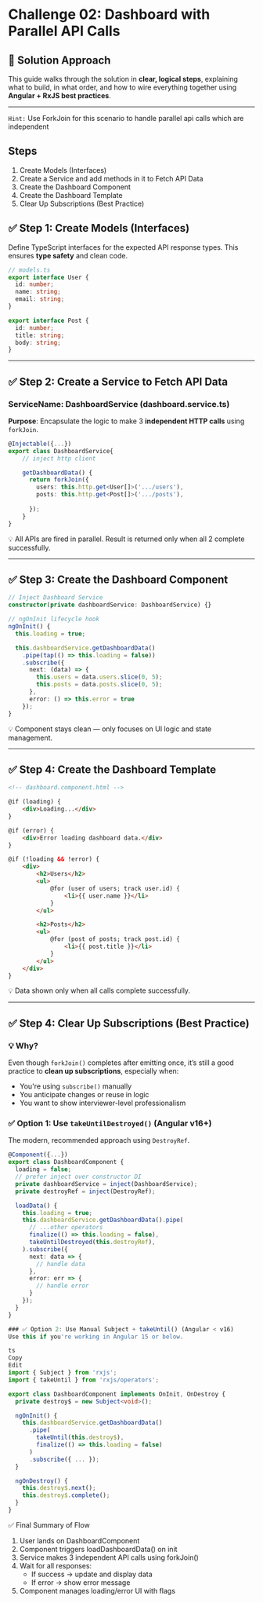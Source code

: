 # Challenge 02: Dashboard with Parallel API Calls

## 🧭 Solution Approach

This guide walks through the solution in **clear, logical steps**, explaining what to build, in what order, and how to wire everything together using **Angular + RxJS best practices**.

---

`Hint:` Use ForkJoin for this scenario to handle parallel api calls which are independent

## Steps
1. Create Models (Interfaces)
2. Create a Service and add methods in it to Fetch API Data
3. Create the Dashboard Component
4. Create the Dashboard Template
5. Clear Up Subscriptions (Best Practice)


## ✅ Step 1: Create Models (Interfaces)

Define TypeScript interfaces for the expected API response types. This ensures **type safety** and clean code.

```ts
// models.ts
export interface User {
  id: number;
  name: string;
  email: string;
}

export interface Post {
  id: number;
  title: string;
  body: string;
}
```
___

## ✅ Step 2: Create a Service to Fetch API Data
###   ServiceName: DashboardService (dashboard.service.ts)
**Purpose**: Encapsulate the logic to make 3 **independent HTTP calls** using `forkJoin`.

```ts
@Injectable({...})
export class DashboardService{
    // inject http client

    getDashboardData() {
      return forkJoin({
        users: this.http.get<User[]>('.../users'),
        posts: this.http.get<Post[]>('.../posts'),
         
      });
    }
}
```
💡 All APIs are fired in parallel. Result is returned only when all 2 complete successfully.

---

## ✅ Step 3: Create the Dashboard Component

```ts
// Inject Dashboard Service
constructor(private dashboardService: DashboardService) {}

// ngOnInit lifecycle hook
ngOnInit() {
  this.loading = true;

  this.dashboardService.getDashboardData()
    .pipe(tap(() => this.loading = false))
    .subscribe({
      next: (data) => {
        this.users = data.users.slice(0, 5);
        this.posts = data.posts.slice(0, 5);
      },
      error: () => this.error = true
    });
}

```
💡 Component stays clean — only focuses on UI logic and state management.

---

## ✅ Step 4: Create the Dashboard Template

```html
<!-- dashboard.component.html -->

@if (loading) {
    <div>Loading...</div>
}

@if (error) {
    <div>Error loading dashboard data.</div>
}

@if (!loading && !error) {
    <div>
        <h2>Users</h2>
        <ul>
            @for (user of users; track user.id) {
                <li>{{ user.name }}</li>
            }
        </ul>

        <h2>Posts</h2>
        <ul>
            @for (post of posts; track post.id) {
                <li>{{ post.title }}</li>
            }
        </ul>
    </div>
}
```
💡 Data shown only when all calls complete successfully.

---

## ✅ Step 4: Clear Up Subscriptions (Best Practice)

### 💡 Why?
Even though `forkJoin()` completes after emitting once, it’s still a good practice to **clean up subscriptions**, especially when:
- You're using `subscribe()` manually
- You anticipate changes or reuse in logic
- You want to show interviewer-level professionalism



### ✅ Option 1: Use `takeUntilDestroyed()` (Angular v16+)

The modern, recommended approach using `DestroyRef`.

```ts
@Component({...})
export class DashboardComponent {
  loading = false;
  // prefer inject over constructor DI
  private dashboardService = inject(DashboardService);
  private destroyRef = inject(DestroyRef);

  loadData() {
    this.loading = true;
    this.dashboardService.getDashboardData().pipe(
      // ...other operators
      finalize(() => this.loading = false),
      takeUntilDestroyed(this.destroyRef),
    ).subscribe({
      next: data => {
        // handle data
      },
      error: err => {
        // handle error
      }
    });
  }
}

### ✅ Option 2: Use Manual Subject + takeUntil() (Angular < v16)
Use this if you're working in Angular 15 or below.

ts
Copy
Edit
import { Subject } from 'rxjs';
import { takeUntil } from 'rxjs/operators';

export class DashboardComponent implements OnInit, OnDestroy {
  private destroy$ = new Subject<void>();

  ngOnInit() {
    this.dashboardService.getDashboardData()
      .pipe(
        takeUntil(this.destroy$),
        finalize(() => this.loading = false)
      )
      .subscribe({ ... });
  }

  ngOnDestroy() {
    this.destroy$.next();
    this.destroy$.complete();
  }
}

```

✅ Final Summary of Flow 
  1. User lands on DashboardComponent
  2. Component triggers loadDashboardData() on init
  3. Service makes 3 independent API calls using forkJoin()
  4. Wait for all responses:
     - If success → update and display data
     - If error → show error message
  5. Component manages loading/error UI with flags
